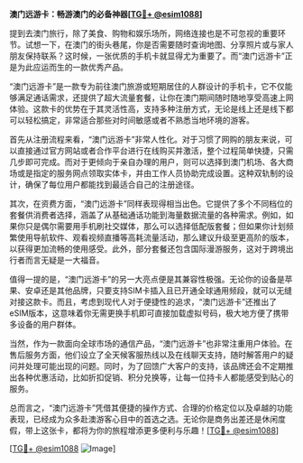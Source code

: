 **澳门远游卡：畅游澳门的必备神器[[TG💪+ @esim1088](https://t.me/s/esim1088)]**

提到去澳门旅行，除了美食、购物和娱乐场所，网络连接也是不可忽视的重要环节。试想一下，在澳门的街头巷尾，你是否需要随时查询地图、分享照片或与家人朋友保持联系？这时候，一张优质的手机卡就显得尤为重要了。而“澳门远游卡”正是为此应运而生的一款优秀产品。

“澳门远游卡”是一款专为前往澳门旅游或短期居住的人群设计的手机卡，它不仅能够满足通话需求，还提供了超大流量套餐，让你在澳门期间随时随地享受高速上网体验。这款卡的优势在于其灵活性高，支持多种注册方式，无论是线上还是线下都可以轻松搞定，非常适合那些对时间敏感或者不熟悉当地环境的游客。

首先从注册流程来看，“澳门远游卡”非常人性化。对于习惯了网购的朋友来说，可以直接通过官方网站或者合作平台进行在线购买并激活，整个过程简单快捷，只需几步即可完成。而对于更倾向于亲自办理的用户，则可以选择到澳门机场、各大商场或是指定的服务网点领取实体卡，并由工作人员协助完成设置。这种双轨制的设计，确保了每位用户都能找到最适合自己的注册途径。

其次，在资费方面，“澳门远游卡”同样表现得相当出色。它提供了多个不同档位的套餐供消费者选择，涵盖了从基础通话功能到海量数据流量的各种需求。例如，如果你只是偶尔需要用手机刷社交媒体，那么可以选择低配版套餐；但如果你计划频繁使用导航软件、观看视频直播等高耗流量活动，那么建议升级至更高阶的版本，以获得更加流畅的使用感受。此外，部分套餐还包含国际漫游服务，这对于跨境出行者而言无疑是一大福音。

值得一提的是，“澳门远游卡”的另一大亮点便是其兼容性极强。无论你的设备是苹果、安卓还是其他品牌，只要支持SIM卡插入且已开通全球通用频段，就可以无缝对接这款卡。而且，考虑到现代人对于便捷性的追求，“澳门远游卡”还推出了eSIM版本，这意味着你无需更换手机即可直接加载虚拟号码，极大地方便了携带多设备的用户群体。

当然，作为一款面向全球市场的通信产品，“澳门远游卡”也非常注重用户体验。在售后服务方面，他们设立了全天候客服热线以及在线聊天支持，随时解答用户的疑问并处理可能出现的问题。同时，为了回馈广大客户的支持，该品牌还会不定期推出各种优惠活动，比如折扣促销、积分兑换等，让每一位持卡人都能感受到贴心的服务。

总而言之，“澳门远游卡”凭借其便捷的操作方式、合理的价格定位以及卓越的功能表现，已经成为众多赴澳游客心目中的首选之选。无论你是商务出差还是休闲度假，带上这张卡，都将为你的旅程增添更多便利与乐趣！[[TG💪+ @esim1088](https://t.me/s/esim1088)]

[[TG💪+ @esim1088](https://t.me/s/esim1088) ![Image](https://i.postimg.cc/4NQfJmqS/Snipaste-2025-05-13-00-14-12.png)]